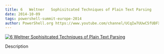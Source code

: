 ```yaml
---
title: 6   Weltner   Sophisitcated Techniques of Plain Text Parsing
date: 2014-10-09
tags: powershell-summit-europe-2014
author: PowerShell.org https://www.youtube.com/channel/UCqIw7UUwC5fUBFXYX68aMrQ
---
```


[![6   Weltner   Sophisitcated Techniques of Plain Text Parsing](https://i1.ytimg.com/vi/Hkzd8spCfCU/hqdefault.jpg "6   Weltner   Sophisitcated Techniques of Plain Text Parsing")](https://www.youtube.com/watch?v=Hkzd8spCfCU)

Description
